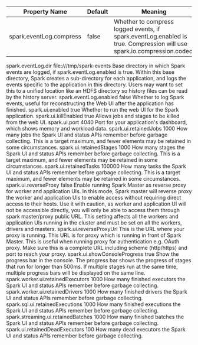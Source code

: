 |Property Name	|Default|	Meaning|
|----|----|----|
|spark.eventLog.compress	|false	|Whether to compress logged events, if spark.eventLog.enabled is true. Compression will use spark.io.compression.codec.|
spark.eventLog.dir	file:///tmp/spark-events	Base directory in which Spark events are logged, if spark.eventLog.enabled is true. Within this base directory, Spark creates a sub-directory for each application, and logs the events specific to the application in this directory. Users may want to set this to a unified location like an HDFS directory so history files can be read by the history server.
spark.eventLog.enabled	false	Whether to log Spark events, useful for reconstructing the Web UI after the application has finished.
spark.ui.enabled	true	Whether to run the web UI for the Spark application.
spark.ui.killEnabled	true	Allows jobs and stages to be killed from the web UI.
spark.ui.port	4040	Port for your application's dashboard, which shows memory and workload data.
spark.ui.retainedJobs	1000	How many jobs the Spark UI and status APIs remember before garbage collecting. This is a target maximum, and fewer elements may be retained in some circumstances.
spark.ui.retainedStages	1000	How many stages the Spark UI and status APIs remember before garbage collecting. This is a target maximum, and fewer elements may be retained in some circumstances.
spark.ui.retainedTasks	100000	How many tasks the Spark UI and status APIs remember before garbage collecting. This is a target maximum, and fewer elements may be retained in some circumstances.
spark.ui.reverseProxy	false	Enable running Spark Master as reverse proxy for worker and application UIs. In this mode, Spark master will reverse proxy the worker and application UIs to enable access without requiring direct access to their hosts. Use it with caution, as worker and application UI will not be accessible directly, you will only be able to access them through spark master/proxy public URL. This setting affects all the workers and application UIs running in the cluster and must be set on all the workers, drivers and masters.
spark.ui.reverseProxyUrl		This is the URL where your proxy is running. This URL is for proxy which is running in front of Spark Master. This is useful when running proxy for authentication e.g. OAuth proxy. Make sure this is a complete URL including scheme (http/https) and port to reach your proxy.
spark.ui.showConsoleProgress	true	Show the progress bar in the console. The progress bar shows the progress of stages that run for longer than 500ms. If multiple stages run at the same time, multiple progress bars will be displayed on the same line.
spark.worker.ui.retainedExecutors	1000	How many finished executors the Spark UI and status APIs remember before garbage collecting.
spark.worker.ui.retainedDrivers	1000	How many finished drivers the Spark UI and status APIs remember before garbage collecting.
spark.sql.ui.retainedExecutions	1000	How many finished executions the Spark UI and status APIs remember before garbage collecting.
spark.streaming.ui.retainedBatches	1000	How many finished batches the Spark UI and status APIs remember before garbage collecting.
spark.ui.retainedDeadExecutors	100	How many dead executors the Spark UI and status APIs remember before garbage collecting.